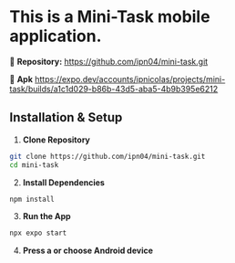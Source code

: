 # This is a Mini-Task mobile application.

📂 **Repository:** https://github.com/ipn04/mini-task.git

📱 **Apk** https://expo.dev/accounts/ipnicolas/projects/mini-task/builds/a1c1d029-b86b-43d5-aba5-4b9b395e6212

## Installation & Setup

1. **Clone Repository**

```bash
git clone https://github.com/ipn04/mini-task.git
cd mini-task
```

2. **Install Dependencies**

```bash
npm install
```

3. **Run the App**

```bash
npx expo start
```

4. **Press a or choose Android device**
